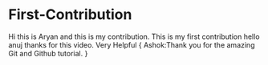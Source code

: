 # First-Contribution
Hi this is Aryan and this is my contribution.
This is my first contribution
hello anuj thanks for this video. Very Helpful
{
    Ashok:Thank you for the amazing Git and Github tutorial.
}